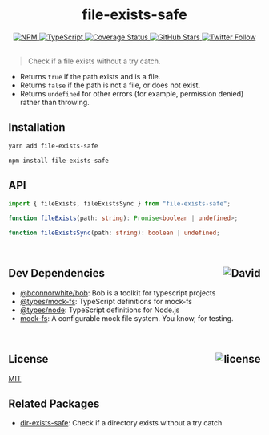 <div align="center">
  <h1>file-exists-safe</h1>
  <a href="https://npmjs.com/package/file-exists-safe">
    <img alt="NPM" src="https://img.shields.io/npm/v/file-exists-safe.svg">
  </a>
  <a href="https://github.com/bconnorwhite/file-exists-safe">
    <img alt="TypeScript" src="https://img.shields.io/github/languages/top/bconnorwhite/file-exists-safe.svg">
  </a>
  <a href='https://coveralls.io/github/bconnorwhite/file-exists-safe?branch=master'>
    <img alt="Coverage Status" src="https://img.shields.io/coveralls/github/bconnorwhite/file-exists-safe.svg?branch=master">
  </a>
  <a href="https://github.com/bconnorwhite/file-exists-safe">
    <img alt="GitHub Stars" src="https://img.shields.io/github/stars/bconnorwhite/file-exists-safe?label=Stars%20Appreciated%21&style=social">
  </a>
  <a href="https://twitter.com/bconnorwhite">
    <img alt="Twitter Follow" src="https://img.shields.io/twitter/follow/bconnorwhite.svg?label=%40bconnorwhite&style=social">
  </a>
</div>

<br />

> Check if a file exists without a try catch.

- Returns `true` if the path exists and is a file.
- Returns `false` if the path is not a file, or does not exist.
- Returns `undefined` for other errors (for example, permission denied) rather than throwing.

## Installation

```sh
yarn add file-exists-safe
```

```sh
npm install file-exists-safe
```

## API

```ts
import { fileExists, fileExistsSync } from "file-exists-safe";

function fileExists(path: string): Promise<boolean | undefined>;

function fileExistsSync(path: string): boolean | undefined;
```

<br />

<h2>Dev Dependencies<img align="right" alt="David" src="https://img.shields.io/david/dev/bconnorwhite/file-exists-safe.svg"></h2>

- [@bconnorwhite/bob](https://www.npmjs.com/package/@bconnorwhite/bob): Bob is a toolkit for typescript projects
- [@types/mock-fs](https://www.npmjs.com/package/@types/mock-fs): TypeScript definitions for mock-fs
- [@types/node](https://www.npmjs.com/package/@types/node): TypeScript definitions for Node.js
- [mock-fs](https://www.npmjs.com/package/mock-fs): A configurable mock file system.  You know, for testing.

<br />

<h2>License <img align="right" alt="license" src="https://img.shields.io/npm/l/file-exists-safe.svg"></h2>

[MIT](https://opensource.org/licenses/MIT)

## Related Packages

- [dir-exists-safe](https://www.npmjs.com/package/dir-exists-safe): Check if a directory exists without a try catch

